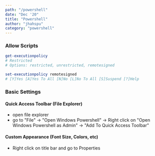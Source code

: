 ```yaml
---
path: "/powershell"
date: "Dec '20"
title: "Powershell"
author: "jhahspu"
category: "powershell"
---
```




### Allow Scripts
```powershell
get-executionpolicy
# Restricted
# Options: restricted, unrestricted, remotesigned

set-executionpolicy remotesigned
# [Y]Yes [A]Yes To All [N]No [L]No To All [S]Suspend [?]Help 
```

#####

### Basic Settings

#### Quick Access Toolbar (File Explorer)
- open file explorer
- go to "File" -> "Open Windows Powershell" -> Right click on "Open Windows Powershell as Admin" -> "Add To Quick Access Toolbar"

#### Custom Appearance (Font Size, Colors, etc)
- Right click on title bar and go to Properties

